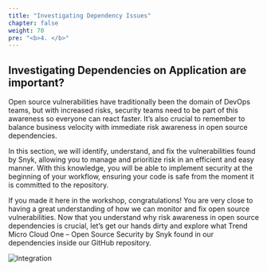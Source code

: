 ```yaml
---
title: "Investigating Dependency Issues"
chapter: false
weight: 70
pre: "<b>4. </b>"
---
```


## Investigating Dependencies on Application are important?

Open source vulnerabilities have traditionally been the domain of DevOps teams, but with increased risks, security teams need to be part of this awareness so everyone can react faster. It’s also crucial to remember to balance business velocity with immediate risk awareness in open source dependencies.

In this section, we will identify, understand, and fix the vulnerabilities found by Snyk, allowing you to manage and prioritize risk in an efficient and easy manner. With this knowledge, you will be able to implement security at the beginning of your workflow, ensuring your code is safe from the moment it is committed to the repository. 

If you made it here in the workshop, congratulations! You are very close to having a great understanding of how we can monitor and fix open source vulnerabilities. Now that you understand why risk awareness in open source dependencies is crucial, let’s get our hands dirty and explore what Trend Micro Cloud One – Open Source Security by Snyk found in our dependencies inside our GitHub repository.

![Integration](/images/dependency.png)




